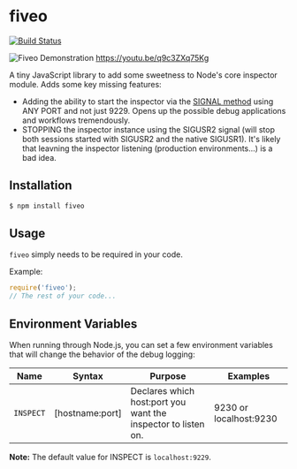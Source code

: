 # fiveo
[![Build Status](https://travis-ci.org/june07/fiveo.svg?branch=master)](https://travis-ci.org/june07/fiveo)

![Fiveo Demonstration](https://i.imgur.com/Lad67se.gif)
https://youtu.be/q9c3ZXq75Kg

A tiny JavaScript library to add some sweetness to Node's core inspector module.  Adds some key missing features:
* Adding the ability to start the inspector via the [SIGNAL method](https://nodejs.org/api/process.html) using ANY PORT and not just 9229.  Opens up the possible debug applications and workflows tremendously.
* STOPPING the inspector instance using the SIGUSR2 signal (will stop both sessions started with SIGUSR2 and the native SIGUSR1).  It's likely that leavning the inspector listening (production environments...) is a bad idea. 

## Installation
```bash
$ npm install fiveo
```

## Usage
`fiveo` simply needs to be required in your code.

Example:

```js
require('fiveo');
// The rest of your code...
```


## Environment Variables
When running through Node.js, you can set a few environment variables that will
change the behavior of the debug logging:

| Name      | Syntax | Purpose                                | Examples         |
|-----------|--------|-----------------------------------------|----------------|
| `INSPECT` | [hostname:port] | Declares which host:port you want the inspector to listen on. | 9230 or localhost:9230

__Note:__ The default value for INSPECT is `localhost:9229`.

